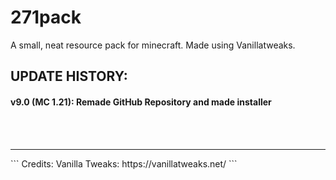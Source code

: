 # 271pack
A small, neat resource pack for minecraft. Made using Vanillatweaks.

## UPDATE HISTORY:
#### v9.0 (MC 1.21): Remade GitHub Repository and made installer

<br>
<br>
<hr>
```
Credits:
Vanilla Tweaks: https://vanillatweaks.net/
```
